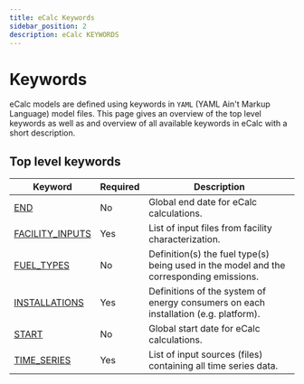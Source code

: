 ```yaml
---
title: eCalc Keywords
sidebar_position: 2
description: eCalc KEYWORDS
---
```

# Keywords
eCalc models are defined using keywords in `YAML` (YAML Ain't Markup Language) model files. This
page gives an overview of the top level keywords as well as and overview of all available keywords in
eCalc with a short description.

## Top level keywords
|Keyword               |Required| Description                                                                             |
|----------------------|--------|-----------------------------------------------------------------------------------------|
|[END](END)            |No      | Global end date for eCalc calculations.                                                 |
|[FACILITY_INPUTS](FACILITY_INPUTS)|Yes     | List of input files from facility characterization.                                     |
|[FUEL_TYPES](FUEL_TYPES)     |No      | Definition(s) the fuel type(s) being used in the model and the corresponding emissions. |
|[INSTALLATIONS](INSTALLATIONS)  |Yes     | Definitions of the system of energy consumers on each installation (e.g. platform).     |
|[START](START)          |No      | Global start date for eCalc calculations.                                               |
|[TIME_SERIES](TIME_SERIES)    |Yes     | List of input sources (files) containing all time series data.                          |
